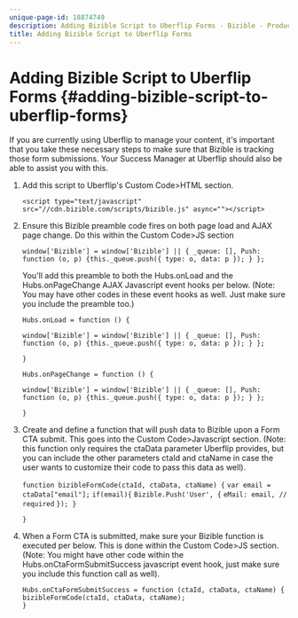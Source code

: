 ```yaml
---
unique-page-id: 18874749
description: Adding Bizible Script to Uberflip Forms - Bizible - Product Documentation
title: Adding Bizible Script to Uberflip Forms
---
```


# Adding Bizible Script to Uberflip Forms {#adding-bizible-script-to-uberflip-forms}

If you are currently using Uberflip to manage your content, it's important that you take these necessary steps to make sure that Bizible is tracking those form submissions. Your Success Manager at Uberflip should also be able to assist you with this.

1. Add this script to Uberflip's Custom Code>HTML section.

   `<script type="text/javascript" src="//cdn.bizible.com/scripts/bizible.js" async=""></script>`

1. Ensure this Bizible preamble code fires on both page load and AJAX page change. Do this within the Custom Code>JS section

   `window['Bizible'] = window['Bizible'] || { _queue: [], Push: function (o, p) {this._queue.push({ type: o, data: p }); } };`

   You'll add this preamble to both the Hubs.onLoad and the Hubs.onPageChange AJAX Javascript event hooks per below. (Note: You may have other codes in these event hooks as well. Just make sure you include the preamble too.)  
  
   `Hubs.onLoad = function () {`
  
   `window['Bizible'] = window['Bizible'] || { _queue: [], Push: function (o, p) {this._queue.push({ type: o, data: p }); } };`
  
   `}`
  
   `Hubs.onPageChange = function () {`
  
   `window['Bizible'] = window['Bizible'] || { _queue: [], Push: function (o, p) {this._queue.push({ type: o, data: p }); } };`
  
   `}`

1. Create and define a function that will push data to Bizible upon a Form CTA submit. This goes into the Custom Code>Javascript section. (Note: this function only requires the ctaData parameter Uberflip provides, but you can include the other parameters ctaId and ctaName in case the user wants to customize their code to pass this data as well).

   `function bizibleFormCode(ctaId, ctaData, ctaName) {` 
 `var email = ctaData["email"];`
   `if(email){` 
 `Bizible.Push('User', {` 
 `eMail: email, // required` 
 `}); }` 
  
   `}`

1. When a Form CTA is submitted, make sure your Bizible function is executed per below. This is done within the Custom Code>JS section. (Note: You might have other code within the Hubs.onCtaFormSubmitSuccess javascript event hook, just make sure you include this function call as well).

   `Hubs.onCtaFormSubmitSuccess = function (ctaId, ctaData, ctaName) {` 
  `bizibleFormCode(ctaId, ctaData, ctaName);`  
  `}`
